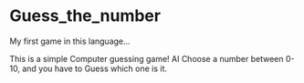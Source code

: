 # Guess_the_number
My first game in this language...

This is a simple Computer guessing game!
AI Choose a number between 0-10, and you have to Guess which one is it.

